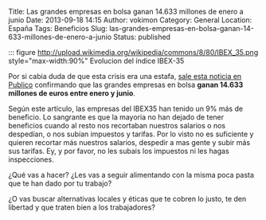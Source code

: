 Title: Las grandes empresas en bolsa ganan 14.633 millones de enero a junio
Date: 2013-09-18 14:15
Author: vokimon
Category: General
Location: España
Tags: Beneficios
Slug: las-grandes-empresas-en-bolsa-ganan-14-633-millones-de-enero-a-junio
Status: published

::: figure http://upload.wikimedia.org/wikipedia/commons/8/80/IBEX_35.png style="max-width:90%"
	Evolucion del índice IBEX-35


<!-- PELICAN_BEGIN_SUMMARY -->
Por si cabia duda de que esta crisis era una estafa, [sale esta noticia en Publico](http://www.publico.es/dinero/469008/las-grandes-empresas-en-bolsa-ganan-14-633-millones-hasta-junio)
confirmando que las grandes empresas en bolsa **ganan 14.633 millones de euros entre enero y junio**.
<!-- PELICAN_END_SUMMARY -->
Según este artículo, las empresas del IBEX35 han tenido un 9% más de beneficio.
Lo sangrante es que la mayoria no han dejado de tener beneficios cuando al resto nos recortaban nuestros salarios o nos despedían, o nos subían impuestos y tarifas.
Por lo visto no es suficiente y quieren recortar más nuestros salarios, despedir a mas gente y subir más sus tarifas. Ey, y por favor, no les subais los impuestos ni les hagas inspecciones.

¿Qué vas a hacer? ¿Les vas a seguir alimentando con la misma poca pasta que te han dado por tu trabajo?

¿O vas buscar alternativas locales y éticas que te cobren lo justo, te den libertad y que traten bien a los trabajadores?
